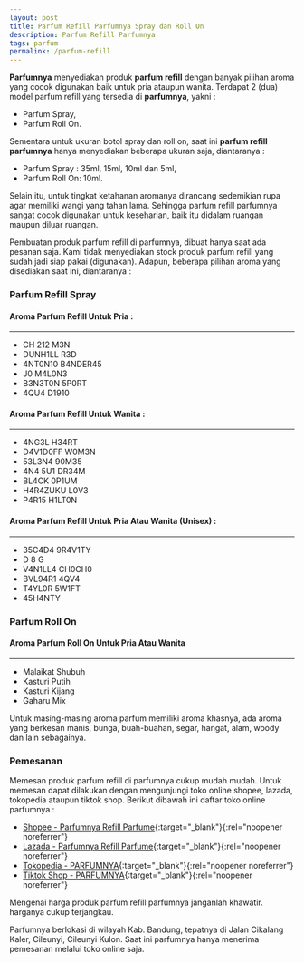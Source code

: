 ```yaml
---
layout: post
title: Parfum Refill Parfumnya Spray dan Roll On
description: Parfum Refill Parfumnya
tags: parfum
permalink: /parfum-refill
---
```


**Parfumnya** menyediakan produk **parfum refill** dengan banyak pilihan aroma yang cocok digunakan baik untuk pria ataupun wanita. Terdapat 2 (dua) model parfum refill yang tersedia di **parfumnya**, yakni : 

- Parfum Spray,
- Parfum Roll On.

Sementara untuk ukuran botol spray dan roll on, saat ini **parfum refill parfumnya** hanya menyediakan beberapa ukuran saja, diantaranya : 

- Parfum Spray : 35ml, 15ml, 10ml dan 5ml,
- Parfum Roll On: 10ml.

Selain itu, untuk tingkat ketahanan aromanya dirancang sedemikian rupa agar memiliki wangi yang tahan lama. Sehingga parfum refill parfumnya sangat cocok digunakan untuk keseharian, baik itu didalam ruangan maupun diluar ruangan.

Pembuatan produk parfum refill di parfumnya, dibuat hanya saat ada pesanan saja. Kami tidak menyediakan stock produk parfum refill yang sudah jadi siap pakai (digunakan).
Adapun, beberapa pilihan aroma yang disediakan saat ini, diantaranya :

### Parfum Refill Spray
#### Aroma Parfum Refill Untuk Pria :
---
- CH 212 M3N
- DUNH1LL R3D
- 4NT0N10 B4NDER45
- J0 M4L0N3
- B3N3T0N 5P0RT
- 4QU4 D1910

#### Aroma Parfum Refill Untuk Wanita :
---
- 4NG3L H34RT
- D4V1D0FF W0M3N
- 53L3N4 90M35
- 4N4 5U1 DR34M
- BL4CK 0P1UM
- H4R4ZUKU L0V3
- P4R15 H1LT0N

#### Aroma Parfum Refill Untuk Pria Atau Wanita (Unisex) :
---
- 35C4D4 9R4V1TY
- D 8 G
- V4N1LL4 CH0CH0
- BVL94R1 4QV4
- T4YL0R 5W1FT
- 45H4NTY

### Parfum Roll On
#### Aroma Parfum Roll On Untuk Pria Atau Wanita
---
- Malaikat Shubuh
- Kasturi Putih
- Kasturi Kijang
- Gaharu Mix

Untuk masing-masing aroma parfum memiliki aroma khasnya, ada aroma yang berkesan manis, bunga, buah-buahan, segar, hangat, alam, woody dan lain sebagainya.

### Pemesanan

Memesan produk parfum refill di parfumnya cukup mudah mudah. Untuk memesan dapat dilakukan dengan mengunjungi toko online shopee, lazada, tokopedia ataupun tiktok shop.
Berikut dibawah ini daftar toko online parfumnya :

- [Shopee - Parfumnya Refill Parfume](https://shopee.co.id/parfumnyarefillparfume?categoryId=100630&entryPoint=ShopByPDP&itemId=24956456815){:target="_blank"}{:rel="noopener noreferrer"}
- [Lazada - Parfumnya Refill Parfume](https://www.lazada.co.id/shop/parfumnya-refill-parfume/?spm=a2o4j.pdp_revamp.seller.1.26906b849E2Tzw&itemId=7986024393&channelSource=pdp){:target="_blank"}{:rel="noopener noreferrer"}
- [Tokopedia - PARFUMNYA](https://www.tokopedia.com/parfumnya){:target="_blank"}{:rel="noopener noreferrer"}
- [Tiktok Shop - PARFUMNYA](https://vt.tokopedia.com/t/ZSFYpLrJD/){:target="_blank"}{:rel="noopener noreferrer"}

Mengenai harga produk parfum refill parfumnya janganlah khawatir. harganya cukup terjangkau.

Parfumnya berlokasi di wilayah Kab. Bandung, tepatnya di Jalan Cikalang Kaler, Cileunyi, Cileunyi Kulon. Saat ini parfumnya hanya menerima pemesanan melalui toko online saja.

